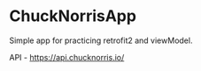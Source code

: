 # ChuckNorrisApp

Simple app for practicing retrofit2 and viewModel.

API - https://api.chucknorris.io/
